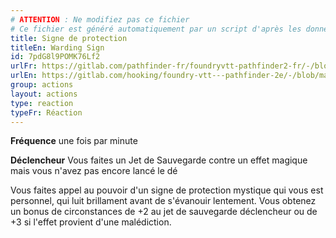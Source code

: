 ```yaml
---
# ATTENTION : Ne modifiez pas ce fichier
# Ce fichier est généré automatiquement par un script d'après les données du module Foundry VTT officiel et de sa traduction
title: Signe de protection
titleEn: Warding Sign
id: 7pdG8l9POMK76Lf2
urlFr: https://gitlab.com/pathfinder-fr/foundryvtt-pathfinder2-fr/-/blob/master/data/actions/7pdG8l9POMK76Lf2.htm
urlEn: https://gitlab.com/hooking/foundry-vtt---pathfinder-2e/-/blob/master/packs/data/actions.db/warding-sign.json
group: actions
layout: actions
type: reaction
typeFr: Réaction
---
```

**Fréquence** une fois par minute

**Déclencheur** Vous faites un Jet de Sauvegarde contre un effet magique mais vous n'avez pas encore lancé le dé

Vous faites appel au pouvoir d'un signe de protection mystique qui vous est personnel, qui luit brillament avant de s'évanouir lentement. Vous obtenez un bonus de circonstances de +2 au jet de sauvegarde déclencheur ou de +3 si l'effet provient d'une malédiction.
